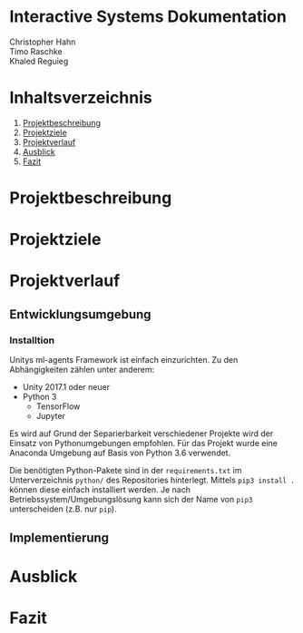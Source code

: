 # Interactive Systems Dokumentation
Christopher Hahn  
Timo Raschke  
Khaled Reguieg

# Inhaltsverzeichnis
1. [Projektbeschreibung](#desc)
2. [Projektziele](#goals)
3. [Projektverlauf](#runnning)
4. [Ausblick](#outlook)
5. [Fazit](#conclusion)

# Projektbeschreibung<a name="desc"></a>

# Projektziele<a name="goals"></a>

# Projektverlauf<a name="running"></a>

## Entwicklungsumgebung

### Installtion
Unitys ml-agents Framework ist einfach einzurichten. Zu den Abhängigkeiten zählen unter anderem:
* Unity 2017.1 oder neuer
* Python 3
  * TensorFlow
  * Jupyter

Es wird auf Grund der Separierbarkeit verschiedener Projekte wird der Einsatz von Pythonumgebungen empfohlen. Für das Projekt wurde eine Anaconda Umgebung auf Basis von Python 3.6 verwendet.

Die benötigten Python-Pakete sind in der `requirements.txt` im Unterverzeichnis `python/` des Repositories hinterlegt. Mittels `pip3 install .` können diese einfach installiert werden. Je nach Betriebssystem/Umgebungslösung kann sich der Name von `pip3` unterscheiden (z.B. nur `pip`).

## Implementierung

# Ausblick<a name="outlook"></a>

# Fazit<a name="conclusion"></a>
